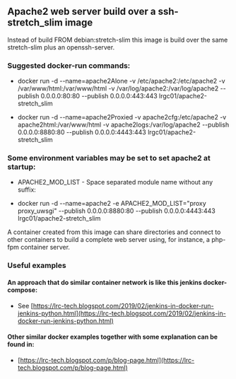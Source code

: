 ## Apache2 web server build over a ssh-stretch\_slim image

Instead of build FROM debian:stretch-slim this image is build over the same stretch-slim plus an openssh-server.

### Suggested docker-run commands:
 - docker run -d --name=apache2Alone -v /etc/apache2:/etc/apache2 -v /var/www/html:/var/www/html -v /var/log/apache2:/var/log/apache2 --publish 0.0.0.0:80:80 --publish 0.0.0.0:443:443 lrgc01/apache2-stretch\_slim 

 - docker run -d --name=apache2Proxied -v apache2cfg:/etc/apache2 -v apache2html:/var/www/html -v apache2logs:/var/log/apache2 --publish 0.0.0.0:8880:80 --publish 0.0.0.0:4443:443 lrgc01/apache2-stretch\_slim 

### Some environment variables may be set to set apache2 at startup:

 - APACHE2\_MOD\_LIST - Space separated module name without any suffix:

 - docker run -d --name=apache2 -e APACHE2\_MOD\_LIST="proxy proxy\_uwsgi" --publish 0.0.0.0:8880:80 --publish 0.0.0.0:4443:443 lrgc01/apache2-stretch_slim 

A container created from this image can share directories and connect to other containers to build a complete web server using, for instance, a php-fpm container server.

### Useful examples

#### An approach that do similar container network is like this jenkins docker-compose:
 - See [https://lrc-tech.blogspot.com/2019/02/jenkins-in-docker-run-jenkins-python.html](https://lrc-tech.blogspot.com/2019/02/jenkins-in-docker-run-jenkins-python.html)


#### Other similar docker examples together with some explanation can be found in:

 - [https://lrc-tech.blogspot.com/p/blog-page.html](https://lrc-tech.blogspot.com/p/blog-page.html)

